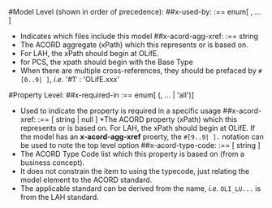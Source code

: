 #Model Level (shown in order of precedence):
##x-used-by: :== enum[ <swagger>, ... ]
* Indicates which files include this model
##x-acord-agg-xref: :== string
* The ACORD aggregate (xPath) which this represents or is based on.
* For LAH, the xPath should begin at OLifE.
* for PCS, the xpath should begin with the Base Type
* When there are multiple cross-references, they should be prefaced by `#[0..9| ]`, _i.e._ '#1' : 'OLifE.xxx'

#Property Level:
##x-required-in :== enum[ (<swagger>, ... | 'all')]
* Used to indicate the property is required in a specific usage
##x-acord-xref: :== [ string | null ]
*The ACORD property (xPath) which this represents or is based on.  For LAH, the xPath should begin at OLifE.  If
the model has an **x-acord-agg-xref** proerty, the `#[9..9| ].` notation can be used to note the top level option
##x-acord-type-code: :== [ string ]
* The ACORD Type Code list which this property is based on (from a business concept).
* It does not constrain the item to using the typecode, just relating the model element to the ACORD standard.
* The applicable standard can be derived from the name, _i.e._ `OLI_LU...` is from the LAH standard.
